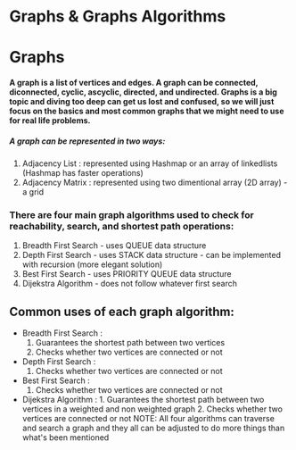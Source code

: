 # Graphs & Graphs Algorithms

# Graphs

#### A graph is a list of vertices and edges. A graph can be connected, diconnected, cyclic, ascyclic, directed, and undirected. Graphs is a big topic and diving too deep can get us lost and confused, so we will just focus on the basics and most common graphs that we might need to use for real life problems.

##### A graph can be represented in two ways:

1. Adjacency List : represented using Hashmap or an array of linkedlists (Hashmap has faster operations)
2. Adjacency Matrix : represented using two dimentional array (2D array) - a grid

### There are four main graph algorithms used to check for reachability, search, and shortest path operations:

1. Breadth First Search - uses QUEUE data structure
2. Depth First Search - uses STACK data structure - can be implemented with recursion (more elegant solution)
3. Best First Search - uses PRIORITY QUEUE data structure
4. Dijekstra Algorithm - does not follow whatever first search

## Common uses of each graph algorithm:

- Breadth First Search :
  1. Guarantees the shortest path between two vertices
  2. Checks whether two vertices are connected or not
- Depth First Search :
  1. Checks whether two vertices are connected or not
- Best First Search :
  1. Checks whether two vertices are connected or not
- Dijekstra Algorithm : 1. Guarantees the shortest path between two vertices in a weighted and non weighted graph 2. Checks whether two vertices are connected or not
  NOTE: All four algorithms can traverse and search a graph and they all can be adjusted to do more things than what's been mentioned
